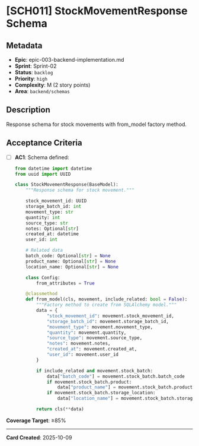 # [SCH011] StockMovementResponse Schema

## Metadata

- **Epic**: epic-003-backend-implementation.md
- **Sprint**: Sprint-02
- **Status**: `backlog`
- **Priority**: `high`
- **Complexity**: M (2 story points)
- **Area**: `backend/schemas`

## Description

Response schema for stock movements with from_model factory method.

## Acceptance Criteria

- [ ] **AC1**: Schema defined:
  ```python
  from datetime import datetime
  from uuid import UUID

  class StockMovementResponse(BaseModel):
      """Response schema for stock movement."""

      stock_movement_id: UUID
      storage_batch_id: int
      movement_type: str
      quantity: int
      source_type: str
      notes: Optional[str]
      created_at: datetime
      user_id: int

      # Related data
      batch_code: Optional[str] = None
      product_name: Optional[str] = None
      location_name: Optional[str] = None

      class Config:
          from_attributes = True

      @classmethod
      def from_model(cls, movement, include_related: bool = False):
          """Factory method to create from SQLAlchemy model."""
          data = {
              "stock_movement_id": movement.stock_movement_id,
              "storage_batch_id": movement.storage_batch_id,
              "movement_type": movement.movement_type,
              "quantity": movement.quantity,
              "source_type": movement.source_type,
              "notes": movement.notes,
              "created_at": movement.created_at,
              "user_id": movement.user_id
          }

          if include_related and movement.stock_batch:
              data["batch_code"] = movement.stock_batch.batch_code
              if movement.stock_batch.product:
                  data["product_name"] = movement.stock_batch.product.name
              if movement.stock_batch.storage_location:
                  data["location_name"] = movement.stock_batch.storage_location.name

          return cls(**data)
  ```

**Coverage Target**: ≥85%

---

**Card Created**: 2025-10-09
